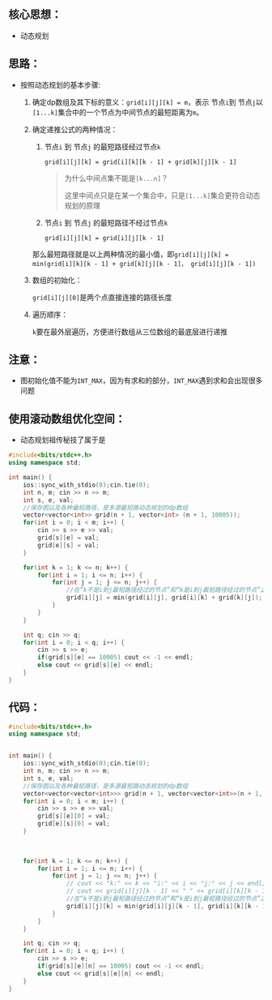 ## 核心思想：

- 动态规划

## 思路：

- 按照动态规划的基本步骤:

  1. 确定dp数组及其下标的意义：`grid[i][j][k] = m`，表示 节点`i`到 节点`j`以`[1...k]`集合中的一个节点为中间节点的最短距离为`m`。
  2. 确定递推公式的两种情况：

      1. 节点`i` 到 节点`j` 的最短路径经过节点`k`

          `grid[i][j][k] = grid[i][k][k - 1] + grid[k][j][k - 1]`

          > 为什么中间点集不能是`[k...n]`？
          >
          > 这里中间点只是在某一个集合中，只是`[1...k]`集合更符合动态规划的原理
          >
      2. 节点`i` 到 节点`j` 的最短路径不经过节点`k`

          `grid[i][j][k] = grid[i][j][k - 1]`

      那么最短路径就是以上两种情况的最小值，即`grid[i][j][k] = min(grid[i][k][k - 1] + grid[k][j][k - 1]， grid[i][j][k - 1])`
  3. 数组的初始化：

      `grid[i][j][0]`是两个点直接连接的路径长度
  4. 遍历顺序：

      `k`要在最外层遍历，方便进行数组从三位数组的最底层进行递推

## 注意：

- 图初始化值不能为`INT_MAX`，因为有求和的部分，`INT_MAX`遇到求和会出现很多问题
## 使用滚动数组优化空间：

- 动态规划祖传秘技了属于是

```cpp
#include<bits/stdc++.h>
using namespace std;

int main() {
    ios::sync_with_stdio(0);cin.tie(0);
    int n, m; cin >> n >> m;
    int s, e, val;
    //保存图以及各种最短路径，是多源最短路动态规划的dp数组
    vector<vector<int>> grid(n + 1, vector<int> (n + 1, 10005));
    for(int i = 0; i < m; i++) {
        cin >> s >> e >> val;
        grid[s][e] = val;
        grid[e][s] = val;
    }

    for(int k = 1; k <= n; k++) {
        for(int i = 1; i <= n; i++) {
            for(int j = 1; j <= n; j++) {
                //在“k不是i到j最短路径经过的节点”和“k是i到j最短路径经过的节点”之中取最小值
                grid[i][j] = min(grid[i][j], grid[i][k] + grid[k][j]);
            }
        }
    }

    int q; cin >> q;
    for(int i = 0; i < q; i++) {
        cin >> s >> e;
        if(grid[s][e] == 10005) cout << -1 << endl;
        else cout << grid[s][e] << endl;
    }
}
```

## 代码：

```cpp
#include<bits/stdc++.h>
using namespace std;


int main() {
    ios::sync_with_stdio(0);cin.tie(0);
    int n, m; cin >> n >> m;
    int s, e, val;
    //保存图以及各种最短路径，是多源最短路动态规划的dp数组
    vector<vector<vector<int>>> grid(n + 1, vector<vector<int>>(n + 1, vector<int>(n + 1, 10005)));
    for(int i = 0; i < m; i++) {
        cin >> s >> e >> val;
        grid[s][e][0] = val;
        grid[e][s][0] = val;
    }
    
    

    for(int k = 1; k <= n; k++) {
        for(int i = 1; i <= n; i++) {
            for(int j = 1; j <= n; j++) {
                // cout << "k:" << k << "i:" << i << "j:" << j << endl;
                // cout << grid[i][j][k - 1] << " " << grid[i][k][k - 1] + grid[k][j][k - 1] << endl;
                //在“k不是i到j最短路径经过的节点”和“k是i到j最短路径经过的节点”之中取最小值
                grid[i][j][k] = min(grid[i][j][k - 1], grid[i][k][k - 1] + grid[k][j][k - 1]);
            }
        }
    }

    int q; cin >> q;
    for(int i = 0; i < q; i++) {
        cin >> s >> e;
        if(grid[s][e][n] == 10005) cout << -1 << endl;
        else cout << grid[s][e][n] << endl;
    }
}
```